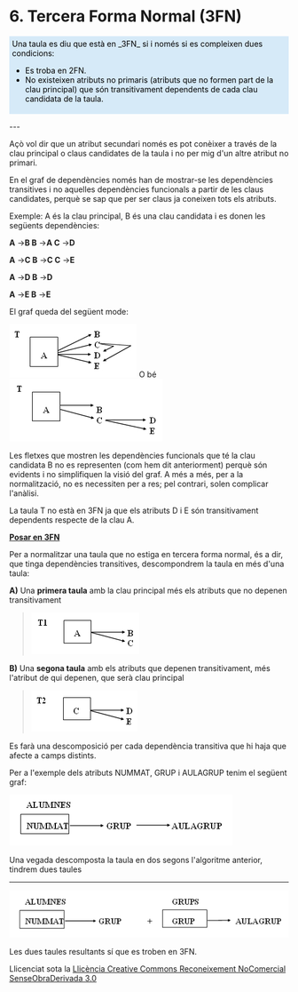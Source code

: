 # 6. Tercera Forma Normal (3FN)


<div style="background-color: #d6eaf8; color: black; padding: 5px;"> 
Una taula es diu que està en _3FN_ si i només si es compleixen dues
condicions:
<ul>
  <li>Es troba en 2FN.</li>
  <li>No existeixen atributs no primaris (atributs que no formen part de la clau principal) que són transitivament dependents de cada clau candidata de la taula.</li>
</ul>
</div><p></p>  
---  
  
Açò vol dir que un atribut secundari només es pot conèixer a través de la clau
principal o claus candidates de la taula i no per mig d'un altre atribut no
primari.

En el graf de dependències només han de mostrar-se les dependències
transitives i no aquelles dependències funcionals a partir de les claus
candidates, perquè se sap que per ser claus ja coneixen tots els atributs.



Exemple: A és la clau principal, B és una clau candidata i es donen les
següents dependències:

**A** →**B B** →**A C** →**D**

**A** →**C B** →**C C** →**E**

**A** →**D B** →**D**

**A** →**E B** →**E**

El graf queda del següent mode:  

![](T4_6_1.png)   O bé    ![](T4_6_2.png)  

  


Les fletxes que mostren les dependències funcionals que té la clau candidata B
no es representen (com hem dit anteriorment) perquè són evidents i no
simplifiquen la visió del graf. A més a més, per a la normalització, no es
necessiten per a res; pel contrari, solen complicar l'anàlisi.

La taula T no està en 3FN ja que els atributs D i E són transitivament
dependents respecte de la clau A.



**<u>Posar en 3FN</u>**

Per a normalitzar una taula que no estiga en tercera forma normal, és a dir,
que tinga dependències transitives, descompondrem la taula en més d'una taula:

**A)** Una **primera taula** amb la clau principal més els atributs que no
depenen transitivament

> ![](T4_6_3.png)

**B)** Una **segona taula** amb els atributs que depenen transitivament, més
l'atribut de qui depenen, que serà clau principal

> ![](T4_6_4.png)  
>

Es farà una descomposició per cada dependència transitiva que hi haja que
afecte a camps distints.



Per a l'exemple dels atributs NUMMAT, GRUP i AULAGRUP tenim el següent graf:

![](T4_6_5.png)  

  

Una vegada descomposta la taula en dos segons l'algoritme anterior, tindrem
dues taules

****

![](T4_6_6.png)

Les dues taules resultants sí que es troben en 3FN.


Llicenciat sota la  [Llicència Creative Commons Reconeixement NoComercial
SenseObraDerivada 3.0](http://creativecommons.org/licenses/by-nc-nd/3.0/)

